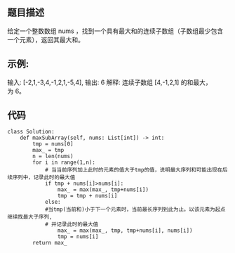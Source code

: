 ## 题目描述
给定一个整数数组 nums ，找到一个具有最大和的连续子数组（子数组最少包含一个元素），返回其最大和。

## 示例:

输入: [-2,1,-3,4,-1,2,1,-5,4],
输出: 6
解释: 连续子数组 [4,-1,2,1] 的和最大，为 6。
## 代码
```
class Solution:
    def maxSubArray(self, nums: List[int]) -> int:
        tmp = nums[0]
        max_ = tmp
        n = len(nums)
        for i in range(1,n):
            # 当当前序列加上此时的元素的值大于tmp的值，说明最大序列和可能出现在后续序列中，记录此时的最大值
            if tmp + nums[i]>nums[i]:
                max_ = max(max_, tmp+nums[i])
                tmp = tmp + nums[i]
            else:
            #当tmp(当前和)小于下一个元素时，当前最长序列到此为止。以该元素为起点继续找最大子序列,
            # 并记录此时的最大值
                max_ = max(max_, tmp, tmp+nums[i], nums[i])
                tmp = nums[i]
        return max_
```